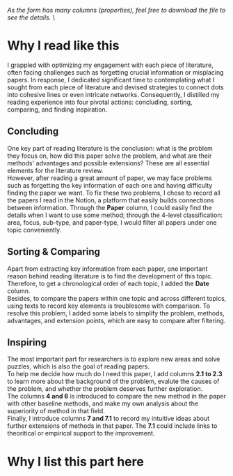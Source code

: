 *As the form has many columns (properties), feel free to download the file to see the details.* \
# Why I read like this
I grappled with optimizing my engagement with each piece of literature, often facing challenges such as forgetting crucial information or misplacing papers. In response, I dedicated significant time to contemplating what I sought from each piece of literature and devised strategies to connect dots into cohesive lines or even intricate networks. Consequently, I distilled my reading experience into four pivotal actions: concluding, sorting, comparing, and finding inspiration.

## Concluding
One key part of reading literature is the conclusion: what is the problem they focus on, how did this paper solve the problem, and what are their methods' advantages and possible extensions? These are all essential elements for the literature review.  \
However, after reading a great amount of paper, we may face problems such as forgetting the key information of each one and having difficulty finding the paper we want. To fix these two problems, I chose to record all the papers I read in the Notion, a platform that easily builds connections between information. Through the **Paper** column, I could easily find the details when I want to use some method; through the 4-level classification: area, focus, sub-type, and paper-type, I would filter all papers under one topic conveniently.  

## Sorting & Comparing
Apart from extracting key information from each paper, one important reason behind reading literature is to find the development of this topic. Therefore, to get a chronological order of each topic, I added the **Date** column. \
Besides, to compare the papers within one topic and across different topics, using texts to record key elements is troublesome with comparison. To resolve this problem, I added some labels to simplify the problem, methods, advantages, and extension points, which are easy to compare after filtering.

## Inspiring
The most important part for researchers is to explore new areas and solve puzzles, which is also the goal of reading papers. \
To help me decide how much do I need this paper, I add columns **2.1 to 2.3** to learn more about the background of the problem, evalute the causes of the problem, and whether the problem deserves further exploration. \
The columns **4 and 6** is introduced to compare the new method in the paper with other baseline methods, and make my own analysis about the superiority of method in that field. \
Finally, I introduce columns **7 and 7.1** to record my intuitive ideas about further extensions of methods in that paper. The **7.1** could include links to theoritical or empirical support to the improvement.


# Why I list this part here
